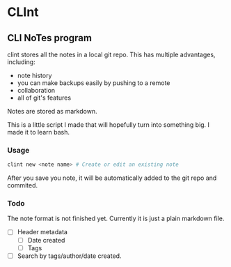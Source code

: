 CLInt
=====

CLI NoTes program
-----------------

clint stores all the notes in a local git repo. This has multiple advantages, including:

  * note history
  * you can make backups easily by pushing to a remote
  * collaboration
  * all of git's features

Notes are stored as markdown.

This is a little script I made that will hopefully turn into something big. I made it to learn bash.

### Usage

```bash
clint new <note name> # Create or edit an existing note
```

After you save you note, it will be automatically added to the git repo and commited.

### Todo

The note format is not finished yet. Currently it is just a plain markdown file.

- [ ] Header metadata
  - [ ] Date created
  - [ ] Tags
- [ ] Search by tags/author/date created.
